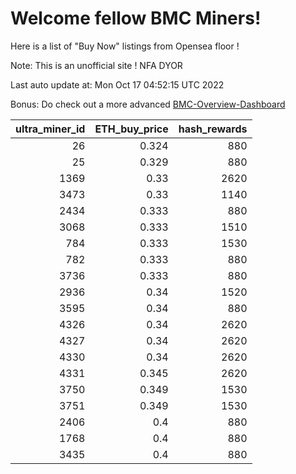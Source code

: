 # Welcome fellow BMC Miners!
Here is a list of "Buy Now" listings from Opensea floor !

Note: This is an unofficial site ! NFA DYOR

Last auto update at: Mon Oct 17 04:52:15 UTC 2022

Bonus: Do check out a more advanced [BMC-Overview-Dashboard](https://dune.com/defifunk/BMC-Overview-Dashboard)


|   ultra_miner_id |   ETH_buy_price |   hash_rewards |
|-----------------:|----------------:|---------------:|
|               26 |           0.324 |            880 |
|               25 |           0.329 |            880 |
|             1369 |           0.33  |           2620 |
|             3473 |           0.33  |           1140 |
|             2434 |           0.333 |            880 |
|             3068 |           0.333 |           1510 |
|              784 |           0.333 |           1530 |
|              782 |           0.333 |            880 |
|             3736 |           0.333 |            880 |
|             2936 |           0.34  |           1520 |
|             3595 |           0.34  |            880 |
|             4326 |           0.34  |           2620 |
|             4327 |           0.34  |           2620 |
|             4330 |           0.34  |           2620 |
|             4331 |           0.345 |           2620 |
|             3750 |           0.349 |           1530 |
|             3751 |           0.349 |           1530 |
|             2406 |           0.4   |            880 |
|             1768 |           0.4   |            880 |
|             3435 |           0.4   |            880 |